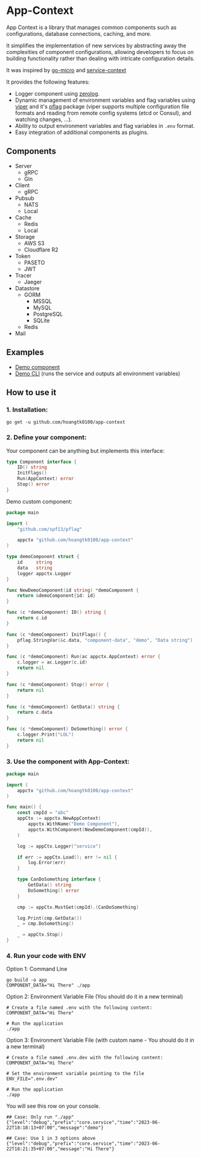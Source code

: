 # App-Context

App Context is a library that manages common components such as configurations, database connections, caching, and more.

It simplifies the implementation of new services by abstracting away the complexities of component configurations,
allowing developers to focus on building functionality rather than dealing with intricate configuration details.

It was inspired by [go-micro](https://github.com/go-micro/go-micro) and [service-context](https://github.com/viettranx/service-context)

It provides the following features:

- Logger component using [zerolog](https://github.com/rs/zerolog).
- Dynamic management of environment variables and flag variables using [viper](https://github.com/spf13/viper) and
  it's [pflag](https://github.com/spf13/pflag) package (viper supports multiple configuration file formats and reading from
  remote config systems (etcd or Consul), and watching changes, ...).
- Ability to output environment variables and flag variables in `.env` format.
- Easy integration of additional components as plugins.

## Components
- Server
	- gRPC
	- Gin
- Client
	- gRPC
- Pubsub
	- NATS
	- Local
- Cache
	- Redis
	- Local
- Storage
	- AWS S3
	- Cloudflare R2
- Token
	- PASETO
	- JWT
- Tracer
	- Jaeger
- Datastore
	- GORM
		- MSSQL
		- MySQL
		- PostgreSQL
		- SQLite
	- Redis
- Mail

## Examples

- [Demo component](./examples/component)
- [Demo CLI](./examples/cli) (runs the service and outputs all environment variables)

## How to use it

### 1. Installation:

```shell
go get -u github.com/hoangtk0100/app-context
```

### 2. Define your component:

Your component can be anything but implements this interface:

```go
type Component interface {
	ID() string
	InitFlags()
	Run(AppContext) error
	Stop() error
}
```

Demo custom component:

```go
package main

import (
	"github.com/spf13/pflag"

	appctx "github.com/hoangtk0100/app-context"
)

type demoComponent struct {
	id     string
	data   string
	logger appctx.Logger
}

func NewDemoComponent(id string) *demoComponent {
	return &demoComponent{id: id}
}

func (c *demoComponent) ID() string {
	return c.id
}

func (c *demoComponent) InitFlags() {
	pflag.StringVar(&c.data, "component-data", "demo", "Data string")
}

func (c *demoComponent) Run(ac appctx.AppContext) error {
	c.logger = ac.Logger(c.id)
	return nil
}

func (c *demoComponent) Stop() error {
	return nil
}

func (c *demoComponent) GetData() string {
	return c.data
}

func (c *demoComponent) DoSomething() error {
	c.logger.Print("LOL")
	return nil
}
```

### 3. Use the component with App-Context:

```go
package main

import (
	appctx "github.com/hoangtk0100/app-context"
)

func main() {
	const cmpId = "abc"
	appCtx := appctx.NewAppContext(
		appctx.WithName("Demo Component"),
		appctx.WithComponent(NewDemoComponent(cmpId)),
	)

	log := appCtx.Logger("service")

	if err := appCtx.Load(); err != nil {
		log.Error(err)
	}

	type CanDoSomething interface {
		GetData() string
		DoSomething() error
	}

	cmp := appCtx.MustGet(cmpId).(CanDoSomething)

	log.Print(cmp.GetData())
	_ = cmp.DoSomething()

	_ = appCtx.Stop()
}
```

### 4. Run your code with ENV

Option 1: Command Line

```shell
go build -o app
COMPONENT_DATA="Hi There" ./app
```

Option 2: Environment Variable File (You should do it in a new terminal)

```shell
# Create a file named .env with the following content:
COMPONENT_DATA="Hi There"

# Run the application
./app
```

Option 3: Environment Variable File (with custom name - You should do it in a new terminal)

```shell
# Create a file named .env.dev with the following content:
COMPONENT_DATA="Hi There"

# Set the environment variable pointing to the file
ENV_FILE=".env.dev"

# Run the application
./app
```

You will see this row on your console.

```
## Case: Only run "./app"
{"level":"debug","prefix":"core.service","time":"2023-06-22T18:18:13+07:00","message":"demo"}

## Case: Use 1 in 3 options above
{"level":"debug","prefix":"core.service","time":"2023-06-22T18:21:35+07:00","message":"Hi There"}
```
